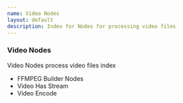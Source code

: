 ```yaml
---
name: Video Nodes
layout: default
description: Index for Nodes for processing video files
---
```


### Video Nodes

Video Nodes process video files index

- FFMPEG Builder Nodes
- Video Has Stream
- Video Encode